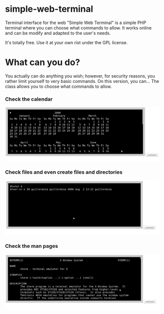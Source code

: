 # simple-web-terminal
Terminal interface for the web
"Simple Web Terminal" is a simple PHP terminal where you can choose what commands to allow.  It works online and can be modify and adapted to 
the user's needs.  

It's totally free.  Use it at your own rist under the GPL license.

<h1>What can you do?</h1>
You actually can do anything you wish; however, for security reasons, you rather limit yourself to very basic commands.  On this version, you can...
The class allows you to choose what commands to allow.

<h3>Check the calendar</h3>
<img src="https://raw.githubusercontent.com/gmanon/simple-web-terminal/master/cal.png" alt="web terminal">

<h3>Check files and even create files and directories</h3>
<img src="https://raw.githubusercontent.com/gmanon/simple-web-terminal/master/list.png" alt="web terminal">

<h3>Check the man pages</h3>
<img src="https://raw.githubusercontent.com/gmanon/simple-web-terminal/master/man.png" alt="web terminal">
